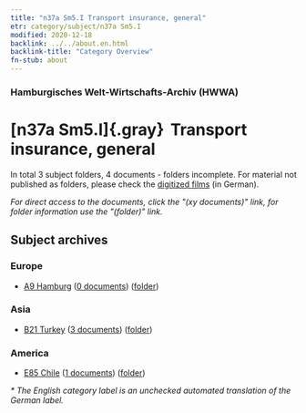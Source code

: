 ```yaml
---
title: "n37a Sm5.I Transport insurance, general"
etr: category/subject/n37a Sm5.I
modified: 2020-12-18
backlink: ../../about.en.html
backlink-title: "Category Overview"
fn-stub: about
---
```


### Hamburgisches Welt-Wirtschafts-Archiv (HWWA)
# [n37a Sm5.I]{.gray}&#8201; Transport insurance, general&#160; 





In total 3 subject folders, 4 documents - folders incomplete.
For material not published as folders, please check the [digitized films](/film/h1_sh) (in German).

_For direct access to the documents, click the "(xy documents)" link, for folder information use the "(folder)" link._

## Subject archives



### Europe

- [A9 Hamburg](../../../geo/about.en.html#A9) (<a href="https://dfg-viewer.de/show/?tx_dlf[id]=https://pm20.zbw.eu/mets/sh/1409xx/140905/1457xx/145737/public.mets.en.xml" target="_blank">0 documents</a>) ([folder](http://purl.org/pressemappe20/folder/sh/140905,145737))

### Asia

- [B21 Turkey](../../../geo/about.en.html#B21) (<a href="https://dfg-viewer.de/show/?tx_dlf[id]=https://pm20.zbw.eu/mets/sh/1411xx/141111/1457xx/145737/public.mets.en.xml" target="_blank">3 documents</a>) ([folder](http://purl.org/pressemappe20/folder/sh/141111,145737))

### America

- [E85 Chile](../../../geo/about.en.html#E85) (<a href="https://dfg-viewer.de/show/?tx_dlf[id]=https://pm20.zbw.eu/mets/sh/1416xx/141691/1457xx/145737/public.mets.en.xml" target="_blank">1 documents</a>) ([folder](http://purl.org/pressemappe20/folder/sh/141691,145737))


_* The English category label is an unchecked automated translation of the German label._


